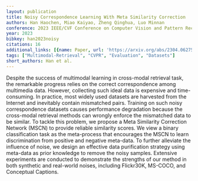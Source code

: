 ```yaml
---
layout: publication
title: Noisy Correspondence Learning With Meta Similarity Correction
authors: Han Haochen, Miao Kaiyao, Zheng Qinghua, Luo Minnan
conference: 2023 IEEE/CVF Conference on Computer Vision and Pattern Recognition (CVPR)
year: 2023
bibkey: han2023noisy
citations: 16
additional_links: [{name: Paper, url: 'https://arxiv.org/abs/2304.06275'}]
tags: ["Multimodal-Retrieval", "CVPR", "Evaluation", "Datasets"]
short_authors: Han et al.
---
```

Despite the success of multimodal learning in cross-modal retrieval task, the
remarkable progress relies on the correct correspondence among multimedia data.
However, collecting such ideal data is expensive and time-consuming. In
practice, most widely used datasets are harvested from the Internet and
inevitably contain mismatched pairs. Training on such noisy correspondence
datasets causes performance degradation because the cross-modal retrieval
methods can wrongly enforce the mismatched data to be similar. To tackle this
problem, we propose a Meta Similarity Correction Network (MSCN) to provide
reliable similarity scores. We view a binary classification task as the
meta-process that encourages the MSCN to learn discrimination from positive and
negative meta-data. To further alleviate the influence of noise, we design an
effective data purification strategy using meta-data as prior knowledge to
remove the noisy samples. Extensive experiments are conducted to demonstrate
the strengths of our method in both synthetic and real-world noises, including
Flickr30K, MS-COCO, and Conceptual Captions.